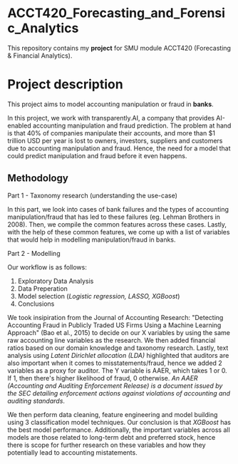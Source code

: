 # ACCT420_Forecasting_and_Forensic_Analytics

This repository contains my __project__ for SMU module ACCT420 (Forecasting & Financial Analytics).

# Project description
This project aims to model accounting manipulation or fraud in __banks__. 

In this project, we work with transparently.AI, a company that provides AI-enabled accounting manipulation and fraud prediction. The problem at hand is that 40% of companies manipulate their accounts, and more than $1 trillion USD per year is lost to owners, investors, suppliers and customers due to accounting manipulation and fraud. Hence, the need for a model that could predict manipulation and fraud before it even happens.

## Methodology
Part 1 - Taxonomy research (understanding the use-case)

In this part, we look into cases of bank failures and the types of accounting manipulation/fraud that has led to these failures (eg. Lehman Brothers in 2008). Then, we compile the common features across these cases. Lastly, with the help of these common features, we come up with a list of variables that would help in modelling manipulation/fraud in banks.

Part 2 -  Modelling

Our workflow is as follows:
1. Exploratory Data Analysis
2. Data Preperation
3. Model selection (*Logistic regression, LASSO, XGBoost*)
4. Conclusions

We took insipiration from the Journal of Accounting Research: "Detecting Accounting Fraud in Publicly Traded US Firms Using a Machine Learning Approach" (Bao et al., 2015) to decide on our X variables by using the same raw accounting line variables as the research. We then added financial ratios based on our domain knowledge and taxonomy research. Lastly, text analysis using *Latent Dirichlet allocation (LDA)* highlighted that auditors are also important when it comes to misstatements/fraud, hence we added 2 variables as a proxy for auditor. The Y variable is AAER, which takes 1 or 0. If 1, then there's higher likelihood of fraud, 0 otherwise. *An AAER (Accounting and Auditing Enforcement Release) is a document issued by the SEC detailing enforcement actions against violations of accounting and auditing standards*.

We then perform data cleaning, feature engineering and model building using 3 classification model techniques. Our conclusion is that *XGBoost* has the best model performance. Additionally, the important variables across all models are those related to long-term debt and preferred stock, hence there is scope for further research on these variables and how they potentially lead to accounting mistatements.




